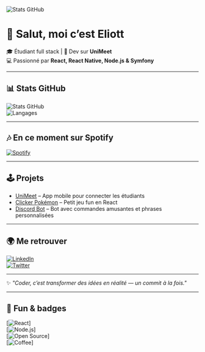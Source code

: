 ![Stats GitHub](https://github-readme-stats.vercel.app/api?username=eliott-colin&show_icons=true&theme=radical)

# 👋 Salut, moi c’est Eliott

🎓 Étudiant full stack | 🚀 Dev sur **UniMeet**  
💻 Passionné par **React, React Native, Node.js & Symfony**  

---

## 📊 Stats GitHub
![Stats GitHub](https://github-readme-stats.vercel.app/api?username=eliott-colin&show_icons=true&theme=tokyonight)  
![Langages](https://github-readme-stats.vercel.app/api/top-langs/?username=eliott-colin&layout=compact&theme=tokyonight)  

---

## 🎶 En ce moment sur Spotify
[![Spotify](https://img.shields.io/badge/Spotify-Ecouter%20ma%20musique-1DB954?logo=spotify&style=for-the-badge)](https://open.spotify.com/user/31xtf5bpkpd52fszbtzmssa5b5wi)

---

## 🕹️ Projets
- [UniMeet](https://github.com/TON_PSEUDO/UniMeet) – App mobile pour connecter les étudiants  
- [Clicker Pokémon](https://github.com/TON_PSEUDO/pokemon-clicker) – Petit jeu fun en React  
- [Discord Bot](https://github.com/TON_PSEUDO/discord-bot) – Bot avec commandes amusantes et phrases personnalisées  

---

## 🌍 Me retrouver
[![LinkedIn](https://img.shields.io/badge/LinkedIn-Eliott-blue?logo=linkedin)](https://linkedin.com/in/TON_PSEUDO)  
[![Twitter](https://img.shields.io/badge/Twitter-@TON_PSEUDO-1DA1F2?logo=twitter)](https://twitter.com/TON_PSEUDO)  

---

✨ *"Coder, c’est transformer des idées en réalité — un commit à la fois."*  

---

## 🎨 Fun & badges

[![React](https://img.shields.io/badge/React-Lover-61DAFB?logo=react&style=for-the-badge)]  
[![Node.js](https://img.shields.io/badge/Node.js-Backend-339933?logo=node.js&style=for-the-badge)]  
[![Open Source](https://img.shields.io/badge/Open%20Source-Contributor-FF69B4?style=for-the-badge)]  
[![Coffee](https://img.shields.io/badge/Coffee-Addict-6F4E37?style=for-the-badge)]
